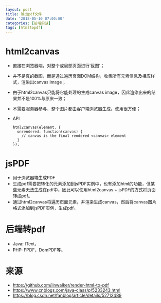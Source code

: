 ```yaml
---
layout: post
title: 输出pdf文件
date: '2018-05-10 07:00:00'
categories: [前端实战]
tags: [htmltopdf]
---
```


# html2canvas
  * 直接在浏览器端，对整个或局部页面进行‘截图’；
  * 并不是真的截图，而是通过遍历页面DOM结构，收集所有元素信息及相应样式，渲染出canvas image；
  * 由于html2canvas只能将它能处理的生成canvas image，因此渲染出来的结果并不是100%与原来一致；
  * 不需要服务器参与，整个图片都由客户端浏览器生成，使用很方便；
  * API

    ~~~
    html2canvas(element, {
      onrendered: function(canvas) {
        // canvas is the final rendered <canvas> element
      }
    });
    ~~~

# jsPDF
  * 用于浏览器端生成PDF
  * 生成pdf需要把转化的元素添加到jsPDF实例中，也有添加html的功能，但某些元素无法生成在pdf中，因此可以使用html2canvas + jsPDF的方式将页面转成pdf。
  * 通过html2canvas将遍历页面元素，并渲染生成canvas，然后将canvas图片格式添加到jsPDF实例，生成pdf。

# 后端转pdf
  * Java: IText，
  * PHP: FPDF，DomPDF等。

# 来源
  * https://github.com/linwalker/render-html-to-pdf
  * https://www.cnblogs.com/java-class/p/5233243.html
  * https://blog.csdn.net/fanblog/article/details/52712489


